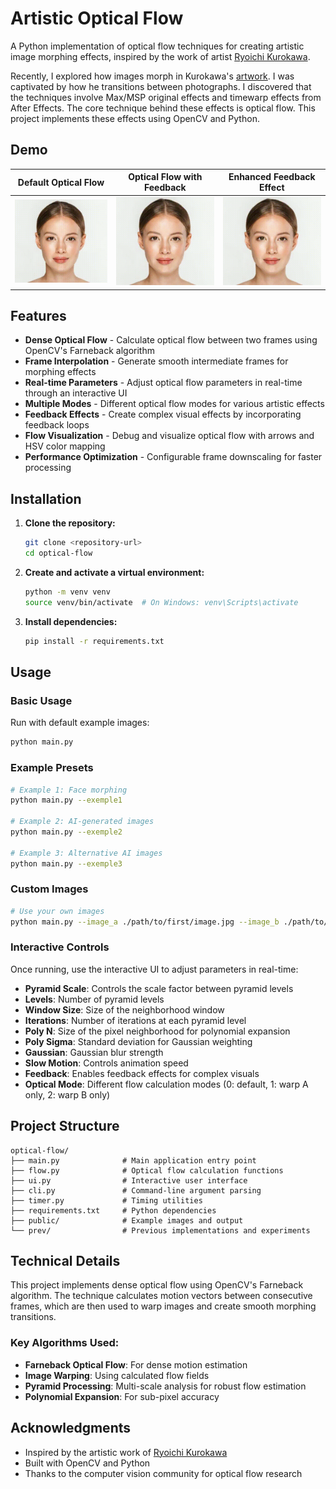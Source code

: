 # Artistic Optical Flow

A Python implementation of optical flow techniques for creating artistic image morphing effects, inspired by the work of artist [Ryoichi Kurokawa](https://www.ryoichikurokawa.com).

Recently, I explored how images morph in Kurokawa's [artwork](https://www.ryoichikurokawa.com/project/ground.html). I was captivated by how he transitions between photographs. I discovered that the techniques involve Max/MSP original effects and timewarp effects from After Effects. The core technique behind these effects is optical flow. This project implements these effects using OpenCV and Python.

## Demo

|                               Default Optical Flow                               |                                       Optical Flow with Feedback                                       |                                          Enhanced Feedback Effect                                          |
| :------------------------------------------------------------------------------: | :----------------------------------------------------------------------------------------------------: | :--------------------------------------------------------------------------------------------------------: |
| <img src="./public/optical_flow.gif" alt="Default optical flow" width="250px" /> | <img src="./public/optical_flow_feedback.gif" alt="Optical flow with feedback frames" width="250px" /> | <img src="./public/optical_flow_feedback_2.gif" alt="Enhanced optical flow with feedback" width="250px" /> |

## Features

-   **Dense Optical Flow** - Calculate optical flow between two frames using OpenCV's Farneback algorithm
-   **Frame Interpolation** - Generate smooth intermediate frames for morphing effects
-   **Real-time Parameters** - Adjust optical flow parameters in real-time through an interactive UI
-   **Multiple Modes** - Different optical flow modes for various artistic effects
-   **Feedback Effects** - Create complex visual effects by incorporating feedback loops
-   **Flow Visualization** - Debug and visualize optical flow with arrows and HSV color mapping
-   **Performance Optimization** - Configurable frame downscaling for faster processing

## Installation

1. **Clone the repository:**

    ```bash
    git clone <repository-url>
    cd optical-flow
    ```

2. **Create and activate a virtual environment:**

    ```bash
    python -m venv venv
    source venv/bin/activate  # On Windows: venv\Scripts\activate
    ```

3. **Install dependencies:**
    ```bash
    pip install -r requirements.txt
    ```

## Usage

### Basic Usage

Run with default example images:

```bash
python main.py
```

### Example Presets

```bash
# Example 1: Face morphing
python main.py --exemple1

# Example 2: AI-generated images
python main.py --exemple2

# Example 3: Alternative AI images
python main.py --exemple3
```

### Custom Images

```bash
# Use your own images
python main.py --image_a ./path/to/first/image.jpg --image_b ./path/to/second/image.jpg
```

### Interactive Controls

Once running, use the interactive UI to adjust parameters in real-time:

-   **Pyramid Scale**: Controls the scale factor between pyramid levels
-   **Levels**: Number of pyramid levels
-   **Window Size**: Size of the neighborhood window
-   **Iterations**: Number of iterations at each pyramid level
-   **Poly N**: Size of the pixel neighborhood for polynomial expansion
-   **Poly Sigma**: Standard deviation for Gaussian weighting
-   **Gaussian**: Gaussian blur strength
-   **Slow Motion**: Controls animation speed
-   **Feedback**: Enables feedback effects for complex visuals
-   **Optical Mode**: Different flow calculation modes (0: default, 1: warp A only, 2: warp B only)

## Project Structure

```
optical-flow/
├── main.py              # Main application entry point
├── flow.py              # Optical flow calculation functions
├── ui.py                # Interactive user interface
├── cli.py               # Command-line argument parsing
├── timer.py             # Timing utilities
├── requirements.txt     # Python dependencies
├── public/              # Example images and output
└── prev/                # Previous implementations and experiments
```

## Technical Details

This project implements dense optical flow using OpenCV's Farneback algorithm. The technique calculates motion vectors between consecutive frames, which are then used to warp images and create smooth morphing transitions.

### Key Algorithms Used:

-   **Farneback Optical Flow**: For dense motion estimation
-   **Image Warping**: Using calculated flow fields
-   **Pyramid Processing**: Multi-scale analysis for robust flow estimation
-   **Polynomial Expansion**: For sub-pixel accuracy

## Acknowledgments

-   Inspired by the artistic work of [Ryoichi Kurokawa](https://www.ryoichikurokawa.com/)
-   Built with OpenCV and Python
-   Thanks to the computer vision community for optical flow research
